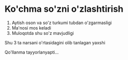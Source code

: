# Ko'chma so'zni o'zlashtirish

1. Aytish oson va so'z turkumi tubdan o'zgarmasligi
2. Ma'nosi mos keladi
3. Muloqotda shu so'z mavjudligi

Shu 3 ta narsani o'rtasidagini olib tanlagan yaxshi

Qo'llanma tayyorlanyapti...

